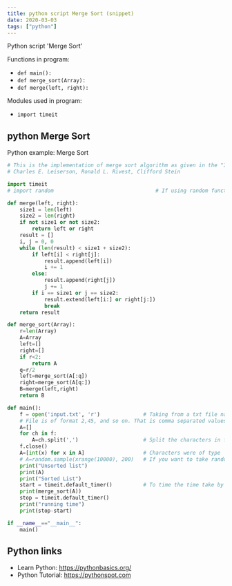 ```yaml
---
title: python script Merge Sort (snippet)
date: 2020-03-03
tags: ["python"]
---
```

Python script 'Merge Sort'

Functions in program: 
* `def main():`
* `def merge_sort(Array):`
* `def merge(left, right):`

Modules used in program: 
* `import timeit`

## python Merge Sort

Python example: Merge Sort

```python
# This is the implementation of merge sort algorithm as given in the "Introduction To Algorithms" Thomas H. Cormen,
# Charles E. Leiserson, Ronald L. Rivest, Clifford Stein

import timeit
# import random                                 # If using random function for input

def merge(left, right):
    size1 = len(left)
    size2 = len(right)
    if not size1 or not size2:
        return left or right
    result = []
    i, j = 0, 0
    while (len(result) < size1 + size2):
        if left[i] < right[j]:
            result.append(left[i])
            i += 1
        else:
            result.append(right[j])
            j += 1
        if i == size1 or j == size2:
            result.extend(left[i:] or right[j:])
            break
    return result

def merge_sort(Array):
    r=len(Array)
    A=Array
    left=[]
    right=[]
    if r<2:
        return A
    q=r/2
    left=merge_sort(A[:q])
    right=merge_sort(A[q:])
    B=merge(left,right)
    return B

def main():
    f = open('input.txt', 'r')				# Taking from a txt file named input
    # File is of format 2,45, and so on. That is comma separated values
    A=[]
    for ch in f:
        A=ch.split(',')						# Split the characters in file
    f.close()
    A=[int(x) for x in A]					# Characters were of type 'string', converting them to 'int'
    # A=random.sample(xrange(10000), 200)   # If you want to take random input. 200 tells the size of array.
    print("Unsorted list")
    print(A)
    print("Sorted List")
    start = timeit.default_timer()			# To time the time take by the sort
    print(merge_sort(A))
    stop = timeit.default_timer()
    print("running time")
    print(stop-start)

if __name__=="__main__":
    main()

```

## Python links

- Learn Python: https://pythonbasics.org/
- Python Tutorial: https://pythonspot.com
